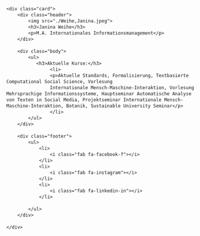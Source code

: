 <html>

<head>
    <meta charset="UTF-8">
    <meta name="viewport" content="width=device-width, initial-scale=1.0">
    <link rel="stylesheet" href="https://cdnjs.cloudflare.com/ajax/libs/font-awesome/5.12.1/css/all.min.css">
    <title>Visitenkarte Janina Weihe</title>
</head>

<style>
    .card {
        position: relative;
        height: 440px;
        width: 300px;
        background-color: #124257;
        margin: 60px auto;
    }
    
    .header {
        position: absolute;
        height: 240px;
        left: 0;
        right: 0;
        top: 0;
    }
    
    .header img {
        position: absolute;
        height: 150px;
        width: 120px;
        border-radius: 50%;
        left: 90px;
        top: 15px;
    }
    
    .header h3 {
        position: absolute;
        font-family: sans-serif;
        color: rgb(236, 233, 233);
        font-size: 17px;
        font-weight: 400;
        letter-spacing: 1px;
        top: 155px;
        left: 90px;
    }
    
    .header p {
        position: absolute;
        font-family: sans-serif;
        color: rgb(236, 233, 233);
        font-size: 10px;
        top: 250px;
        left: 50px
    }
    
    .body {
        position: absolute;
        height: 130px;
        left: 5px;
        right: 5px;
        top: 52%;
        background-image: linear-gradient(to right, #e2e1e1, #ecf0f1);
        background-color: rgb(236, 233, 233);
        box-shadow: 0 4px 8px rgba(0, 0, 0, 0.2);
    }
    
    .body ul {
        position: absolute;
        left: 0;
        right: 0;
        top: 0;
    }
    
    .body ul li {
        position: absolute;
        list-style: none;
        height: 20px;
        width: 100%;
        left: 0;
        right: 50;
    }
    
    .body ul li p,
    h3,
    i {
        position: absolute;
    }
    
    .body ul h3 {
        top: -16px;
        left: 18px;
        font-size: 12px;
        font-family: sans-serif;
        color: #576574;
    }
    
    .body ul li p {
        top: 6px;
        left: 18px;
        font-size: 10px;
        font-family: sans-serif;
        color: #576574;
    }
    
 
    
    
    .footer {
        position: absolute;
        height: 70px;
        bottom: 0;
        left: 0;
        right: 0;
        background-image: linear-gradient(to right, #e2e1e1, #ecf0f1);
    }
    
    .footer ul {
        position: absolute;
        height: 45px;
        bottom: 0;
        right: 0;
        left: -30px;
    }
    
    .footer ul li {
        display: inline-block;
        margin-left: 60px;
    }
    
    .footer ul li i {
        font-size: 30px;
        color: #7f8c8d;
        transition: all .3s ease-in;
    }
    
    .footer ul li:hover i {
        transform: scale(0.9);
        color: #124257;
        cursor: pointer;
        border-bottom: 2px solid #124257;
    }
</style>

<body>

    <div class="card">
        <div class="header">
            <img src="./Weihe,Janina.jpeg">
            <h3>Janina Weihe</h3>
            <p>M.A. Internationales Informationsmanagement</p>
        </div>

        <div class="body">
            <ul>
               <h3>Aktuelle Kurse:</h3>
                    <li>
                    <p>Aktuelle Standards, Formalisierung, Textbasierte Computational Social Science, Vorlesung 
                    Internationale Mensch-Maschine-Interaktion, Vorlesung Mehrsprachige Informationssysteme, Hauptseminar Automatische Analyse von Texten in Social Media, Projektseminar Internationale Mensch-Maschine-Interaktion, Botanik, Sustainable University Seminar</p>
                    </li>
            </ul>
        </div>

        <div class="footer">
            <ul>
                <li>
                    <i class="fab fa-facebook-f"></i>
                </li>
                <li>
                    <i class="fab fa-instagram"></i>
                </li>
                <li>
                    <i class="fab fa-linkedin-in"></i>
                </li>
                
            </ul>
        </div>

    </div>

</body>

</html>
